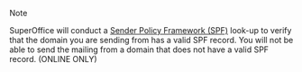 <!-- markdownlint-disable-file MD041 -->
> [!NOTE]
> SuperOffice will conduct a [Sender Policy Framework (SPF)][1] look-up to verify that the domain you are sending from has a valid SPF record. You will not be able to send the mailing from a domain that does not have a valid SPF record. (ONLINE ONLY)

<!-- Referenced links -->
[1]: ../../../../../email/mailgun/spf/index.md

